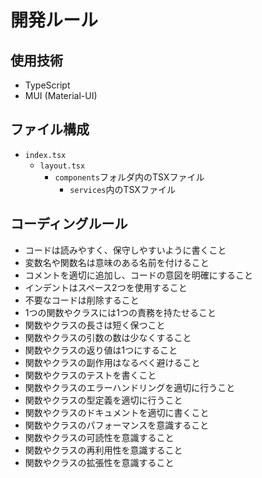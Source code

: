 # 開発ルール

## 使用技術

- TypeScript
- MUI (Material-UI)

## ファイル構成

- `index.tsx`
  - `layout.tsx`
    - `components`フォルダ内のTSXファイル
      - `services`内のTSXファイル

## コーディングルール

- コードは読みやすく、保守しやすいように書くこと
- 変数名や関数名は意味のある名前を付けること
- コメントを適切に追加し、コードの意図を明確にすること
- インデントはスペース2つを使用すること
- 不要なコードは削除すること
- 1つの関数やクラスには1つの責務を持たせること
- 関数やクラスの長さは短く保つこと
- 関数やクラスの引数の数は少なくすること
- 関数やクラスの返り値は1つにすること
- 関数やクラスの副作用はなるべく避けること
- 関数やクラスのテストを書くこと
- 関数やクラスのエラーハンドリングを適切に行うこと
- 関数やクラスの型定義を適切に行うこと
- 関数やクラスのドキュメントを適切に書くこと
- 関数やクラスのパフォーマンスを意識すること
- 関数やクラスの可読性を意識すること
- 関数やクラスの再利用性を意識すること
- 関数やクラスの拡張性を意識すること
